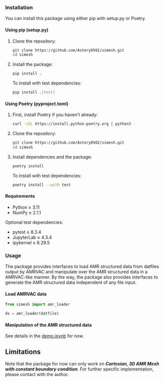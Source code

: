 ### Installation

You can install this package using either pip with setup.py or Poetry.

#### Using pip (setup.py)

1. Clone the repository:
   ```bash
   git clone https://github.com/Astery0502/simesh.git
   cd simesh
   ```

2. Install the package:
   ```bash
   pip install .
   ```

   To install with test dependencies:
   ```bash
   pip install .[test]
   ```

#### Using Poetry (pyproject.toml)

1. First, install Poetry if you haven't already:
   ```bash
   curl -sSL https://install.python-poetry.org | python3 -
   ```

2. Clone the repository:
   ```bash
   git clone https://github.com/Astery0502/simesh.git
   cd simesh
   ```

3. Install dependencies and the package:
   ```bash
   poetry install
   ```

   To install with test dependencies:
   ```bash
   poetry install --with test
   ```

#### Requirements

- Python ≥ 3.11
- NumPy ≥ 2.1.1

Optional test dependencies:
- pytest ≥ 8.3.4
- JupyterLab ≥ 4.3.4
- ipykernel ≥ 6.29.5

### Usage

The package provides interfaces to load AMR structured data from datfiles output by AMRVAC and manipulate over the AMR structured data in a AMRVAC-like manner. By the way, the package also provides interfaces to generate the AMR structured data independent of any file input.

#### Load AMRVAC data

```python
from simesh import amr_loader

ds = amr_loader(datfile)
```

#### Manipulation of the AMR structured data

See details in the [demo.ipynb](demo.ipynb) for now.

## Limitations

Note that the package for now can only work on ***Cartesian, 3D AMR Mesh with constant boundary condition***. For further specific implementation, please contact with the author.